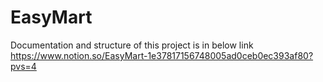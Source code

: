 # EasyMart

Documentation and structure of this project is in below link
https://www.notion.so/EasyMart-1e37817156748005ad0ceb0ec393af80?pvs=4

